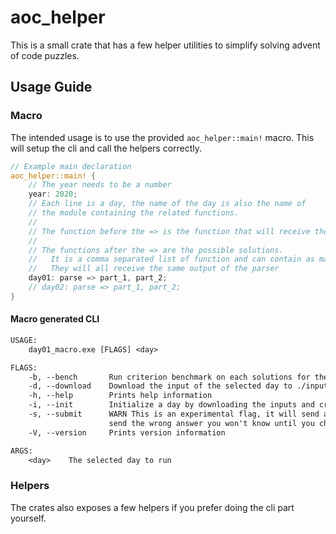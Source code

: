 # aoc_helper

This is a small crate that has a few helper utilities to simplify solving advent of code puzzles.

## Usage Guide

### Macro

The intended usage is to use the provided `aoc_helper::main!` macro. This will setup the cli and call the helpers correctly.

```rust
// Example main declaration
aoc_helper::main! {
    // The year needs to be a number
    year: 2020;
    // Each line is a day, the name of the day is also the name of
    // the module containing the related functions.
    //
    // The function before the => is the function that will receive the raw string input and parse it to something easier to use
    //
    // The functions after the => are the possible solutions.
    //   It is a comma separated list of function and can contain as many solution as you want.
    //   They will all receive the same output of the parser
    day01: parse => part_1, part_2;
    // day02: parse => part_1, part_2;
}
```

#### Macro generated CLI

```txt
USAGE:
    day01_macro.exe [FLAGS] <day>

FLAGS:
    -b, --bench       Run criterion benchmark on each solutions for the selected day
    -d, --download    Download the input of the selected day to ./inputs/dayXX
    -h, --help        Prints help information
    -i, --init        Initialize a day by downloading the inputs and creating a template file
    -s, --submit      WARN This is an experimental flag, it will send an answer, but it makes no validation so if you
                      send the wrong answer you won't know until you check the website
    -V, --version     Prints version information

ARGS:
    <day>    The selected day to run
```

### Helpers

The crates also exposes a few helpers if you prefer doing the cli part yourself.

